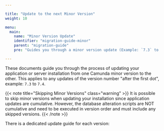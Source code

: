 ```yaml
---

title: "Update to the next Minor Version"
weight: 10

menu:
  main:
    name: "Minor Version Update"
    identifier: "migration-guide-minor"
    parent: "migration-guide"
    pre: "Guides you through a minor version update (Example: `7.3` to `7.4`)."

---
```


These documents guide you through the process of updating your application or server installation from one Camunda minor version to the other.
This applies to any updates of the version number "after the first dot", example: `7.3` to `7.4`.

{{< note title="Skipping Minor Versions" class="warning" >}}
It is possible to skip minor versions when updating your installation since application updates are cumulative. However, the database alteration scripts are NOT cumulative and need to be executed in version order and must include any skipped versions.
{{< /note >}}

There is a dedicated update guide for each version:
